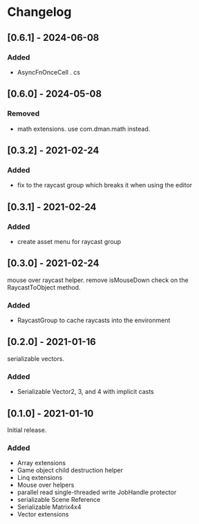 # Changelog

## [0.6.1] - 2024-06-08

### Added

- AsyncFnOnceCell . cs


## [0.6.0] - 2024-05-08

### Removed

- math extensions. use com.dman.math instead.


## [0.3.2] - 2021-02-24

### Added

- fix to the raycast group which breaks it when using the editor

## [0.3.1] - 2021-02-24

### Added

- create asset menu for raycast group

## [0.3.0] - 2021-02-24

mouse over raycast helper. remove isMouseDown check on the RaycastToObject method.

### Added

- RaycastGroup to cache raycasts into the environment

## [0.2.0] - 2021-01-16

serializable vectors.

### Added

- Serializable Vector2, 3, and 4 with implicit casts

## [0.1.0] - 2021-01-10

Initial release.

### Added

- Array extensions
- Game object child destruction helper
- Linq extensions
- Mouse over helpers
- parallel read single-threaded write JobHandle protector
- serializable Scene Reference
- Serializable Matrix4x4
- Vector extensions
